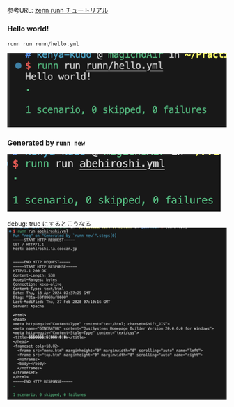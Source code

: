 参考URL: [zenn runn チュートリアル](https://zenn.dev/katzumi/books/runn-tutorial/viewer/about)

### Hello world!
```
runn run runn/hello.yml
```
![Hello world!](image.png)


### Generated by `runn new`
![Generated abehiroshi](image-1.png)

debug: true にするとこうなる
![debug: true](image-2.png)